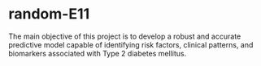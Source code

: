 # random-E11
The main objective of this project is to develop a robust and accurate predictive model capable of identifying risk factors, clinical patterns, and biomarkers associated with Type 2 diabetes mellitus.
